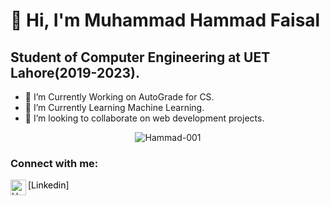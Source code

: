 # 👋 Hi, I'm Muhammad Hammad Faisal
## Student of Computer Engineering at UET Lahore(2019-2023).
- 👀 I’m Currently Working on AutoGrade for CS.
- 🌱 I’m Currently Learning Machine Learning.
- 💞️ I’m looking to collaborate on web development projects.
<!-- - 📫 How to reach me hammadfaisal178@gmail.com   -->

<p align="center"> <img src="https://komarev.com/ghpvc/?username=Hammad-001" alt="Hammad-001" /> </p>


### Connect with me:

[<img align="left" alt="Hammad-001 | LinkedIn" width="25px" src="https://cdn.jsdelivr.net/npm/simple-icons@v3/icons/linkedin.svg" /><a href="https://www.linkedin.com/in/hammadfaisal178/" style="text-decoration:none; color:black;">Linkedin</a>]

<br />
<p align="center">
<!--     <img height="180em" src="https://github-readme-streak-stats.herokuapp.com/?user=Hammad-001&theme=dracula&hide_border=true&background=0D1117&stroke=0000&count_private=true&include_all_commits=true" /> -->
<!--     <img src="https://activity-graph.herokuapp.com/graph?username=Hammad-001&count_private=true&hide_border=true&bg_color=0d1117&theme=dracula" /> -->
</p>
<!---
Hammad-001/Hammad-001 is a ✨ special ✨ repository because its `README.md` (this file) appears on your GitHub profile.
You can click the Preview link to take a look at your changes.
--->
